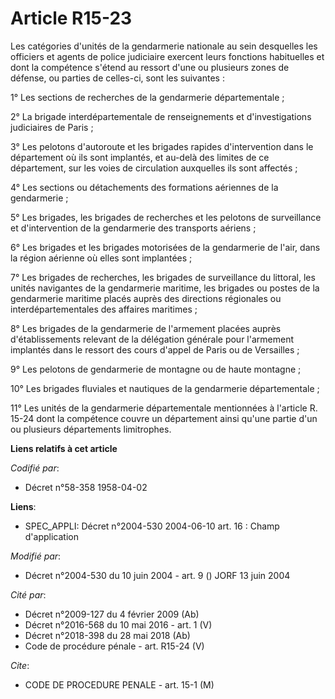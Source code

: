 # Article R15-23

Les catégories d'unités de la gendarmerie nationale au sein desquelles les officiers et agents de police judiciaire exercent
leurs fonctions habituelles et dont la compétence s'étend au ressort d'une ou plusieurs zones de défense, ou parties de
celles-ci, sont les suivantes :

1° Les sections de recherches de la gendarmerie départementale ;

2° La brigade interdépartementale de renseignements et d'investigations judiciaires de Paris ;

3° Les pelotons d'autoroute et les brigades rapides d'intervention dans le département où ils sont implantés, et au-delà des
limites de ce département, sur les voies de circulation auxquelles ils sont affectés ;

4° Les sections ou détachements des formations aériennes de la gendarmerie ;

5° Les brigades, les brigades de recherches et les pelotons de surveillance et d'intervention de la gendarmerie des
transports aériens ;

6° Les brigades et les brigades motorisées de la gendarmerie de l'air, dans la région aérienne où elles sont implantées ;

7° Les brigades de recherches, les brigades de surveillance du littoral, les unités navigantes de la gendarmerie maritime,
les brigades ou postes de la gendarmerie maritime placés auprès des directions régionales ou interdépartementales des
affaires maritimes ;

8° Les brigades de la gendarmerie de l'armement placées auprès d'établissements relevant de la délégation générale pour
l'armement implantés dans le ressort des cours d'appel de Paris ou de Versailles ;

9° Les pelotons de gendarmerie de montagne ou de haute montagne ;

10° Les brigades fluviales et nautiques de la gendarmerie départementale ;

11° Les unités de la gendarmerie départementale mentionnées à l'article R. 15-24 dont la compétence couvre un département
ainsi qu'une partie d'un ou plusieurs départements limitrophes.

**Liens relatifs à cet article**

_Codifié par_:

  - Décret n°58-358 1958-04-02

**Liens**:

  - SPEC_APPLI: Décret n°2004-530 2004-06-10 art. 16 : Champ d'application

_Modifié par_:

  - Décret n°2004-530 du 10 juin 2004 - art. 9 () JORF 13 juin 2004

_Cité par_:

  - Décret n°2009-127 du 4 février 2009 (Ab)
  - Décret n°2016-568 du 10 mai 2016 - art. 1 (V)
  - Décret n°2018-398 du 28 mai 2018 (Ab)
  - Code de procédure pénale - art. R15-24 (V)

_Cite_:

  - CODE DE PROCEDURE PENALE - art. 15-1 (M)
